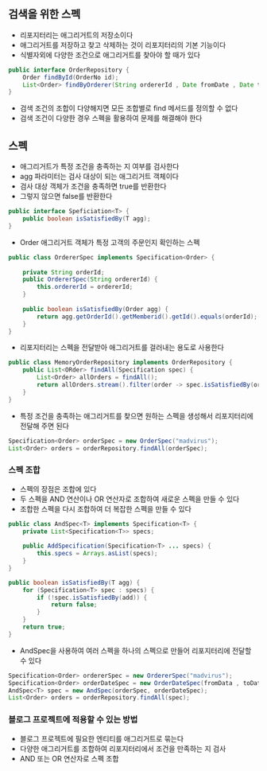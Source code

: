 ## 검색을 위한 스펙

- 리포지터리는 애그리거트의 저장소이다
- 애그리거트를 저장하고 찾고 삭제하는 것이 리포지터리의 기본 기능이다
- 식별자외에 다양한 조건으로 애그리거트를 찾아야 할 때가 있다

```java
public interface OrderRepository {
    Order findById(OrderNo id);
    List<Order> findByOrderer(String ordererId , Date fromDate , Date toDate);
}
```

- 검색 조건의 조합이 다양해지면 모든 조합별로 find 메서드를 정의할 수 없다
- 검색 조건이 다양한 경우 스펙을 활용하여 문제를 해결해야 한다

## 스펙

- 애그리거트가 특정 조건을 충족하는 지 여부를 검사한다
- agg 파라미터는 검사 대상이 되는 애그리거트 객체이다
- 검사 대상 객체가 조건을 충족하면 true를 반환한다
- 그렇지 않으면 false를 반환한다

```java
public interface Speficiation<T> {
    public boolean isSatisfiedBy(T agg);
}
```

- Order 애그리거트 객체가 특정 고객의 주문인지 확인하는 스펙

```java
public class OrdererSpec implements Specification<Order> {
    
    private String orderId;
    public OrdererSpec(String ordererId) {
        this.ordererId = ordererId;
    }
    
    public boolean isSatisfiedBy(Order agg) {
        return agg.getOrderId().getMemberid().getId().equals(orderId);
    }
}
```

- 리포지터리는 스펙을 전달받아 애그리거트를 걸러내는 용도로 사용한다

```java
public class MemoryOrderRepository implements OrderRepository {
    public List<ORder> findAll(Specification spec) {
        List<Order> allOrders = findAll();
        return allOrders.stream().filter(order -> spec.isSatisfiedBy(order)).collact(toList());
    }
}
```

- 특정 조건을 충족하는 애그리거트를 찾으면 원하는 스펙을 생성해서 리포지터리에 전달해 주면 된다

```java
Specification<Order> orderSpec = new OrderSpec("madvirus");
List<Order> orders = orderRepository.findAll(orderSpec);
```

### 스펙 조합

- 스펙의 장점은 조합에 있다
- 두 스펙을 AND 연산이나 OR 연산자로 조합하여 새로운 스펙을 만들 수 있다
- 조합한 스펙을 다시 조합하여 더 복잡한 스펙을 만들 수 있다

```java
public class AndSpec<T> implements Specification<T> {
    private List<Specification<T>> specs;
    
    public AddSpecification(Specification<T> ... specs) {
        this.specs = Arrays.asList(specs);
    }
}
```

```java
public boolean isSatisfiedBy(T agg) {
    for (Specification<T> spec : specs) {
        if (!spec.isSatisfiedBy(add)) {
            return false;
        }
    }
    return true;
}
```

- AndSpec을 사용하여 여러 스펙을 하나의 스펙으로 만들어 리포지터리에 전달할 수 있다

```java
Specification<Order> ordererSpec = new OrdererSpec("madvirus");
Specification<Order> orderDateSpec = new OrderDateSpec(fromData , toData);
AndSpec<T> spec = new AndSpec(orderSpec, orderDateSpec);
List<Order> orders = orderRepository.findAll(spec);
```

### 블로그 프로젝트에 적용할 수 있는 방법

- 블로그 프로젝트에 필요한 엔티티를 애그리거트로 묶는다
- 다양한 애그리거트를 조합하여 리포지터리에서 조건을 만족하는 지 검사
- AND 또는 OR 연산자로 스펙 조합